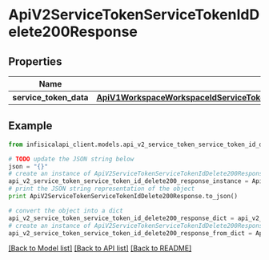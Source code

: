 # ApiV2ServiceTokenServiceTokenIdDelete200Response


## Properties
Name | Type | Description | Notes
------------ | ------------- | ------------- | -------------
**service_token_data** | [**ApiV1WorkspaceWorkspaceIdServiceTokenDataGet200ResponseServiceTokenDataInner**](ApiV1WorkspaceWorkspaceIdServiceTokenDataGet200ResponseServiceTokenDataInner.md) |  | 

## Example

```python
from infisicalapi_client.models.api_v2_service_token_service_token_id_delete200_response import ApiV2ServiceTokenServiceTokenIdDelete200Response

# TODO update the JSON string below
json = "{}"
# create an instance of ApiV2ServiceTokenServiceTokenIdDelete200Response from a JSON string
api_v2_service_token_service_token_id_delete200_response_instance = ApiV2ServiceTokenServiceTokenIdDelete200Response.from_json(json)
# print the JSON string representation of the object
print ApiV2ServiceTokenServiceTokenIdDelete200Response.to_json()

# convert the object into a dict
api_v2_service_token_service_token_id_delete200_response_dict = api_v2_service_token_service_token_id_delete200_response_instance.to_dict()
# create an instance of ApiV2ServiceTokenServiceTokenIdDelete200Response from a dict
api_v2_service_token_service_token_id_delete200_response_from_dict = ApiV2ServiceTokenServiceTokenIdDelete200Response.from_dict(api_v2_service_token_service_token_id_delete200_response_dict)
```
[[Back to Model list]](../README.md#documentation-for-models) [[Back to API list]](../README.md#documentation-for-api-endpoints) [[Back to README]](../README.md)


